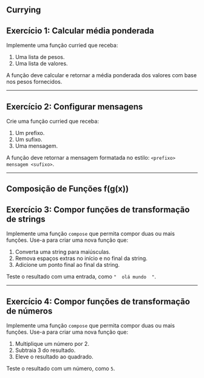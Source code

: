 ## Currying

## Exercício 1: Calcular média ponderada
Implemente uma função curried que receba:
1. Uma lista de pesos.
2. Uma lista de valores.

A função deve calcular e retornar a média ponderada dos valores com base nos pesos fornecidos.

---

## Exercício 2: Configurar mensagens
Crie uma função curried que receba:
1. Um prefixo.
2. Um sufixo.
3. Uma mensagem.

A função deve retornar a mensagem formatada no estilo: `<prefixo> mensagem <sufixo>`.

---

## Composição de Funções f(g(x))

## Exercício 3: Compor funções de transformação de strings
Implemente uma função `compose` que permita compor duas ou mais funções. Use-a para criar uma nova função que:
1. Converta uma string para maiúsculas.
2. Remova espaços extras no início e no final da string.
3. Adicione um ponto final ao final da string.

Teste o resultado com uma entrada, como `"  olá mundo  "`.

---

## Exercício 4: Compor funções de transformação de números
Implemente uma função `compose` que permita compor duas ou mais funções. Use-a para criar uma nova função que:
1. Multiplique um número por 2.
2. Subtraia 3 do resultado.
3. Eleve o resultado ao quadrado.

Teste o resultado com um número, como `5`.
